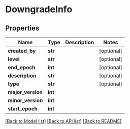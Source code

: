 # DowngradeInfo

## Properties
Name | Type | Description | Notes
------------ | ------------- | ------------- | -------------
**created_by** | **str** |  | [optional] 
**level** | **str** |  | [optional] 
**end_epoch** | **int** |  | [optional] 
**description** | **str** |  | [optional] 
**type** | **str** |  | [optional] 
**major_version** | **int** |  | 
**minor_version** | **int** |  | 
**start_epoch** | **int** |  | 

[[Back to Model list]](../README.md#documentation-for-models) [[Back to API list]](../README.md#documentation-for-api-endpoints) [[Back to README]](../README.md)


